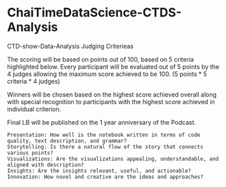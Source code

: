 # ChaiTimeDataScience-CTDS-Analysis

CTD-show-Data-Analysis
Judging Criterieas

The scoring will be based on points out of 100, based on 5 criteria highlighted below. Every participant will be evaluated out of 5 points by the 4 judges allowing the maximum score achieved to be 100. (5 points * 5 criteria * 4 judges)

Winners will be chosen based on the highest score achieved overall along with special recognition to participants with the highest score achieved in individual criterion.

Final LB will be published on the 1 year anniversary of the Podcast.

    Presentation: How well is the notebook written in terms of code quality, text description, and grammar?
    Storytelling: Is there a natural flow of the story that connects various points?
    Visualizations: Are the visualizations appealing, understandable, and aligned with description?
    Insights: Are the insights relevant, useful, and actionable?
    Innovation: How novel and creative are the ideas and approaches?
